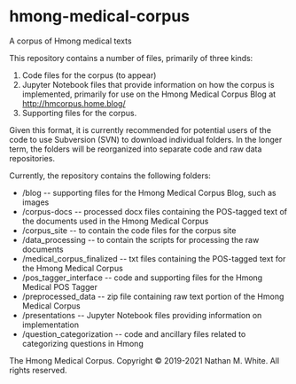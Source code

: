 # hmong-medical-corpus
A corpus of Hmong medical texts

This repository contains a number of files, primarily of three kinds:
1) Code files for the corpus (to appear)
2) Jupyter Notebook files that provide information on how the corpus is implemented,
    primarily for use on the Hmong Medical Corpus Blog at <http://hmcorpus.home.blog/>
3) Supporting files for the corpus.

Given this format, it is currently recommended for potential users of the code to use Subversion (SVN) to download individual folders.
In the longer term, the folders will be reorganized into separate code and raw data repositories.

Currently, the repository contains the following folders:
* /blog -- supporting files for the Hmong Medical Corpus Blog, such as images
* /corpus-docs -- processed docx files containing the POS-tagged text of the documents used in the Hmong Medical Corpus
* /corpus_site -- to contain the code files for the corpus site
* /data_processing -- to contain the scripts for processing the raw documents
* /medical_corpus_finalized -- txt files containing the POS-tagged text for the Hmong Medical Corpus
* /pos_tagger_interface -- code and supporting files for the Hmong Medical POS Tagger
* /preprocessed_data -- zip file containing raw text portion of the Hmong Medical Corpus
* /presentations -- Jupyter Notebook files providing information on implementation
* /question_categorization -- code and ancillary files related to categorizing questions in Hmong

The Hmong Medical Corpus. Copyright © 2019-2021 Nathan M. White. All rights reserved.
